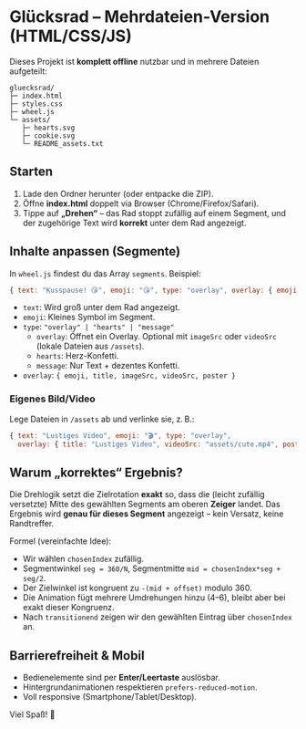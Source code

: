 # Glücksrad – Mehrdateien-Version (HTML/CSS/JS)

Dieses Projekt ist **komplett offline** nutzbar und in mehrere Dateien aufgeteilt:

```
gluecksrad/
├─ index.html
├─ styles.css
├─ wheel.js
└─ assets/
   ├─ hearts.svg
   ├─ cookie.svg
   └─ README_assets.txt
```

## Starten

1. Lade den Ordner herunter (oder entpacke die ZIP).
2. Öffne **index.html** doppelt via Browser (Chrome/Firefox/Safari).
3. Tippe auf **„Drehen“** – das Rad stoppt zufällig auf einem Segment, und der zugehörige Text wird **korrekt** unter dem Rad angezeigt.

## Inhalte anpassen (Segmente)

In `wheel.js` findest du das Array `segments`. Beispiel:
```js
{ text: "Kusspause! 😘", emoji: "😘", type: "overlay", overlay: { emoji: "😘", title: "Kusspause! 😘" } }
```
- `text`: Wird groß unter dem Rad angezeigt.
- `emoji`: Kleines Symbol im Segment.
- `type`: `"overlay" | "hearts" | "message"`
  - `overlay`: Öffnet ein Overlay. Optional mit `imageSrc` oder `videoSrc` (lokale Dateien aus `/assets`).
  - `hearts`: Herz-Konfetti.
  - `message`: Nur Text + dezentes Konfetti.
- `overlay`: `{ emoji, title, imageSrc, videoSrc, poster }`

### Eigenes Bild/Video

Lege Dateien in `/assets` ab und verlinke sie, z. B.:
```js
{ text: "Lustiges Video", emoji: "🎬", type: "overlay",
  overlay: { title: "Lustiges Video", videoSrc: "assets/cute.mp4", poster: "assets/preview.jpg" } }
```

## Warum „korrektes“ Ergebnis?

Die Drehlogik setzt die Zielrotation **exakt** so, dass die (leicht zufällig versetzte) Mitte des gewählten Segments am oberen **Zeiger** landet. Das Ergebnis wird **genau für dieses Segment** angezeigt – kein Versatz, keine Randtreffer.

Formel (vereinfachte Idee):
- Wir wählen `chosenIndex` zufällig.
- Segmentwinkel `seg = 360/N`, Segmentmitte `mid = chosenIndex*seg + seg/2`.
- Der Zielwinkel ist kongruent zu `-(mid + offset)` modulo 360.
- Die Animation fügt mehrere Umdrehungen hinzu (4–6), bleibt aber bei exakt dieser Kongruenz.
- Nach `transitionend` zeigen wir den gewählten Eintrag über `chosenIndex` an.

## Barrierefreiheit & Mobil

- Bedienelemente sind per **Enter/Leertaste** auslösbar.
- Hintergrundanimationen respektieren `prefers-reduced-motion`.
- Voll responsive (Smartphone/Tablet/Desktop).

Viel Spaß! 💖
